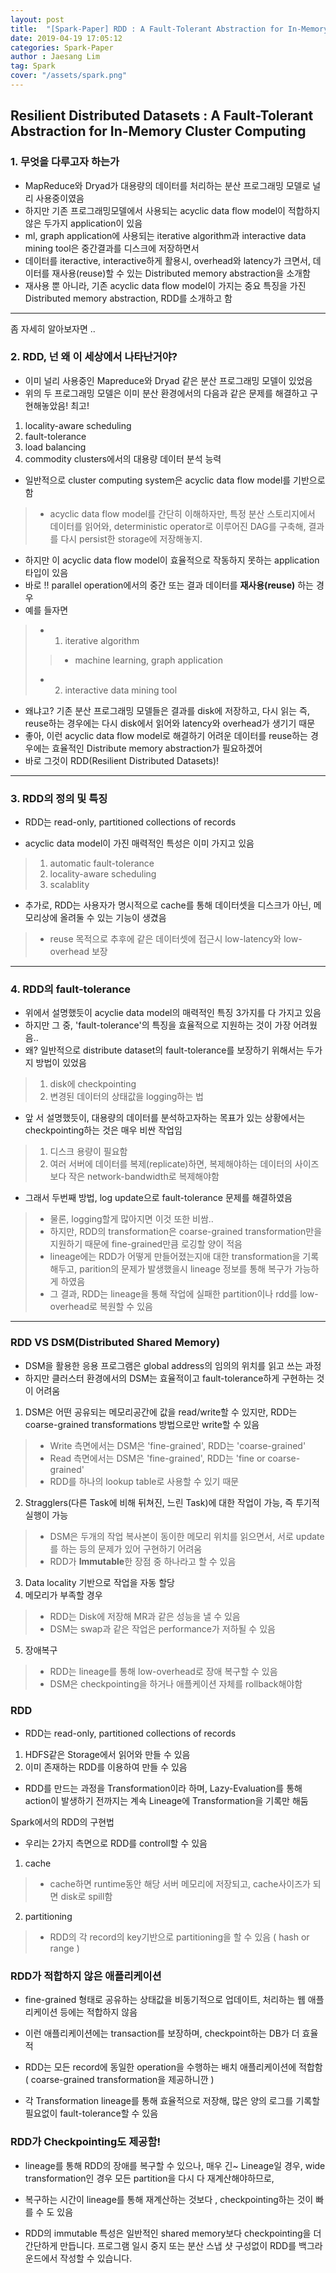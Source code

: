 ```yaml
---
layout: post
title:  "[Spark-Paper] RDD : A Fault-Tolerant Abstraction for In-Memory Cluster Computing"
date: 2019-04-19 17:05:12
categories: Spark-Paper 
author : Jaesang Lim
tag: Spark
cover: "/assets/spark.png"
---
```


## Resilient Distributed Datasets : A Fault-Tolerant Abstraction for In-Memory Cluster Computing


### 1. 무엇을 다루고자 하는가
- MapReduce와 Dryad가 대용량의 데이터를 처리하는 분산 프로그래밍 모델로 널리 사용중이였음
- 하지만 기존 프로그래밍모델에서 사용되는 acyclic data flow model이 적합하지 않은 두가지 application이 있음
- ml, graph application에 사용되는 iterative algorithm과 interactive data mining tool은 중간결과를 디스크에 저장하면서 
- 데이터를 iteractive, interactive하게 활용시, overhead와 latency가 크면서, 데이터를 재사용(reuse)할 수 있는 Distributed memory abstraction을 소개함
- 재사용 뿐 아니라, 기존 acyclic data flow model이 가지는 중요 특징을 가진 Distributed memory abstraction, RDD를 소개하고 함

---
좀 자세히 알아보자면 ..

### 2. RDD, 넌 왜 이 세상에서 나타난거야?
- 이미 널리 사용중인 Mapreduce와 Dryad 같은 분산 프로그래밍 모델이 있었음
- 위의 두 프로그래밍 모델은 이미 분산 환경에서의 다음과 같은 문제를 해결하고 구현해놓았음! 최고!
1. locality-aware scheduling
2. fault-tolerance
3. load balancing
4. commodity clusters에서의 대용량 데이터 분석 능력
- 일반적으로 cluster computing system은 acyclic data flow model를 기반으로 함
> - acyclic data flow model를 간단히 이해하자만, 특정 분산 스토리지에서 데이터를 읽어와, deterministic operator로 이루어진 DAG를 구축해, 결과를 다시 persist한 storage에 저장해놓지.
- 하지만 이 acyclic data flow model이 효율적으로 작동하지 못하는 application 타입이 있음
- 바로 !! parallel operation에서의 중간 또는 결과 데이터를 **재사용(reuse)** 하는 경우
- 예를 들자면 
> - 1. iterative algorithm
  > > - machine learning, graph application
> - 2. interactive data mining tool

- 왜냐고? 기존 분산 프로그래밍 모델들은 결과를 disk에 저장하고, 다시 읽는 즉, reuse하는 경우에는 다시 disk에서 읽어와 latency와 overhead가 생기기 때문
- 좋아, 이런 acyclic data flow model로 해결하기 어려운 데이터를 reuse하는 경우에는 효율적인 Distribute memory abstraction가 필요하겠어
- 바로 그것이 RDD(Resilient Distributed Datasets)!

---

### 3. RDD의 정의 및 특징
- RDD는 read-only, partitioned collections of records

- acyclic data model이 가진 매력적인 특성은 이미 가지고 있음
> 1. automatic fault-tolerance
> 2. locality-aware scheduling
> 3. scalablity
- 추가로, RDD는 사용자가 명시적으로 cache를 통해 데이터셋을 디스크가 아닌, 메모리상에 올려둘 수 있는 기능이 생겼음
> - reuse 목적으로 추후에 같은 데이터셋에 접근시 low-latency와 low-overhead 보장

---

### 4. RDD의 fault-tolerance
- 위에서 설명했듯이 acyclie data model의 매력적인 특징 3가지를 다 가지고 있음
- 하지만 그 중, 'fault-tolerance'의 특징을 효율적으로 지원하는 것이 가장 어려웠음..
- 왜? 일반적으로 distribute dataset의 fault-tolerance를 보장하기 위해서는 두가지 방법이 있었음
> 1. disk에 checkpointing
> 2. 변경된 데이터의 상태값을 logging하는 법

- 앞 서 설명했듯이, 대용량의 데이터를 분석하고자하는 목표가 있는 상황에서는 checkpointing하는 것은 매우 비싼 작업임
> 1. 디스크 용량이 필요함
> 2. 여러 서버에 데이터를 복제(replicate)하면, 복제해야하는 데이터의 사이즈 보다 작은 network-bandwidth로 복제해야함

- 그래서 두번째 방법, log update으로 fault-tolerance 문제를 해결하였음
> - 물론, logging할게 많아지면 이것 또한 비쌈..
> - 하지만, RDD의 transformation은 coarse-grained transformation만을 지원하기 때문에 fine-grained만큼 로깅할 양이 적음
> - lineage에는 RDD가 어떻게 만들어졌는지애 대한 transformation을 기록해두고, parition의 문제가 발생했을시 lineage 정보를 통해 복구가 가능하게 하였음
> - 그 결과, RDD는 lineage을 통해 작업에 실패한 partition이나 rdd를 low-overhead로 복원할 수 있음

---

### RDD VS DSM(Distributed Shared Memory)

- DSM을 활용한 응용 프로그램은 global address의 임의의 위치를 읽고 쓰는 과정
- 하지만 클러스터 환경에서의 DSM는 효율적이고 fault-tolerance하게 구현하는 것이 어려움

1. DSM은 어떤 공유되는 메모리공간에 값을 read/write할 수 있지만, RDD는 coarse-grained transformations 방법으로만 write할 수 있음
> - Write 측면에서는 DSM은 'fine-grained', RDD는 'coarse-grained'
> - Read 측면에서는 DSM은 'fine-grained', RDD는 'fine or coarse-grained'
> - RDD를 하나의 lookup table로 사용할 수 있기 때문

2. Stragglers(다른 Task에 비해 뒤쳐진, 느린 Task)에 대한 작업이 가능, 즉 투기적 실행이 가능
> - DSM은 두개의 작업 복사본이 동이한 메모리 위치를 읽으면서, 서로 update를 하는 등의 문제가 있어 구현하기 어려움
> - RDD가 **Immutable**한 장점 중 하나라고 할 수 있음

3. Data locality 기반으로 작업을 자동 할당
4. 메모리가 부족할 경우
> - RDD는 Disk에 저장해 MR과 같은 성능을 낼 수 있음
> - DSM는 swap과 같은 작업은 performance가 저하될 수 있음

5. 장애복구
> - RDD는 lineage를 통해 low-overhead로 장애 복구할 수 있음
> - DSM은 checkpointing을 하거나 애플케이션 자체를 rollback해야함


### RDD

- RDD는 read-only, partitioned collections of records
1. HDFS같은 Storage에서 읽어와 만들 수 있음
2. 이미 존재하는 RDD를 이용하여 만들 수 있음
- RDD를 만드는 과정을 Transformation이라 하며, Lazy-Evaluation를 통해 action이 발생하기 전까지는 계속 Lineage에 Transformation을 기록만 해둠

Spark에서의 RDD의 구현법
- 우리는 2가지 측면으로 RDD를 controll할 수 있음
1. cache
> - cache하면 runtime동안 해당 서버 메모리에 저장되고, cache사이즈가 되면 disk로 spill함

2. partitioning
> - RDD의 각 record의 key기반으로 partitioning을 할 수 있음 ( hash or range )


### RDD가 적합하지 않은 애플리케이션

- fine-grained 형태로 공유하는 상태값을 비동기적으로 업데이트, 처리하는 웹 애플리케이션 등에는 적합하지 않음
- 이런 애플리케이션에는 transaction를 보장하며, checkpoint하는 DB가 더 효율적

- RDD는 모든 record에 동일한 operation을 수행하는 배치 애플리케이션에 적합함 ( coarse-grained transformation을 제공하니깐 )
- 각 Transformation lineage를 통해 효율적으로 저장해, 많은 양의 로그를 기록할 필요없이 fault-tolerance할 수 있음


### RDD가 Checkpointing도 제공함!

- lineage를 통해 RDD의 장애를 복구할 수 있으나, 매우 긴~ Lineage일 경우, wide transformation인 경우 모든 partition을 다시 다 재계산해야하므로,
- 복구하는 시간이 lineage를 통해 재계산하는 것보다 , checkpointing하는 것이 빠를 수 도 있음

- RDD의 immutable 특성은  일반적인 shared memory보다 checkpointing을 더 간단하게 만듭니다.
프로그램 일시 중지 또는 분산 스냅 샷 구성없이 RDD를 백그라운드에서 작성할 수 있습니다.


